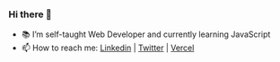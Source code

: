 ### Hi there 👋

- 📚 I’m self-taught Web Developer and currently learning JavaScript
- 📫 How to reach me:  [Linkedin](https://www.linkedin.com/in/joaopaulo-gn/) | [Twitter](https://twitter.com/joaopaulo_gn) | [Vercel](https://vercel.com/joaopaulogndev)
